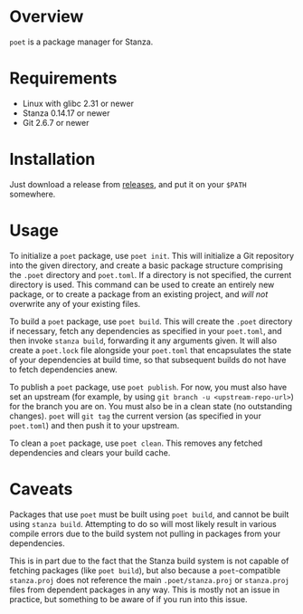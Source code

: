 # Overview

`poet` is a package manager for Stanza.

# Requirements

- Linux with glibc 2.31 or newer
- Stanza 0.14.17 or newer
- Git 2.6.7 or newer

# Installation

Just download a release from [releases](https://github.com/tylanphear/poet/releases), and put it on your `$PATH` somewhere.

# Usage

To initialize a `poet` package, use `poet init`. This will initialize a Git repository into the given directory, and create a basic package structure comprising the `.poet` directory and `poet.toml`. If a directory is not specified, the current directory is used. This command can be used to create an entirely new package, or to create a package from an existing project, and *will not* overwrite any of your existing files.

To build a `poet` package, use `poet build`. This will create the `.poet` directory if necessary, fetch any dependencies as specified in your `poet.toml`, and then invoke `stanza build`, forwarding it any arguments given. It will also create a `poet.lock` file alongside your `poet.toml` that encapsulates the state of your dependencies at build time, so that subsequent builds do not have to fetch dependencies anew.

To publish a `poet` package, use `poet publish`. For now, you must also have set an upstream (for example, by using `git branch -u <upstream-repo-url>`) for the branch you are on. You must also be in a clean state (no outstanding changes). `poet` will `git tag` the current version (as specified in your `poet.toml`) and then push it to your upstream.

To clean a `poet` package, use `poet clean`. This removes any fetched dependencies and clears your build cache.

# Caveats

Packages that use `poet` must be built using `poet build`, and cannot be built using `stanza build`. Attempting to do so will most likely result in various compile errors due to the build system not pulling in packages from your dependencies.

This is in part due to the fact that the Stanza build system is not capable of fetching packages (like `poet build`), but also because a `poet`-compatible `stanza.proj` does not reference the main `.poet/stanza.proj` or `stanza.proj` files from dependent packages in any way. This is mostly not an issue in practice, but something to be aware of if you run into this issue.
